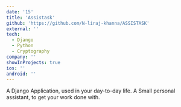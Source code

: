 ```yaml
---
date: '15'
title: 'Assistask'
github: 'https://github.com/N-liraj-khanna/ASSISTASK'
external: ''
tech:
  - Django 
  - Python 
  - Cryptography  
company: ''
showInProjects: true
ios: ''
android: ''
---
```


A Django Application, used in your day-to-day life. A Small personal assistant, to get your work done with. 